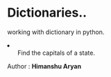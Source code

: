 # Dictionaries..
<p>working with dictionary in python.</p>
<li>
  <ol>Find the capitals of a state.</ol>
</li>
<p>Author : <b>Himanshu Aryan</b></p>
